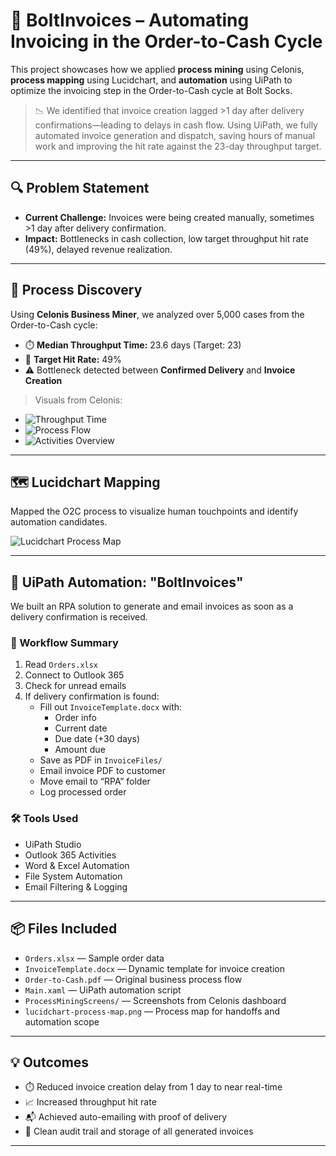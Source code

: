 # 🚀 BoltInvoices – Automating Invoicing in the Order-to-Cash Cycle

This project showcases how we applied **process mining** using Celonis, **process mapping** using Lucidchart, and **automation** using UiPath to optimize the invoicing step in the Order-to-Cash cycle at Bolt Socks.

> 📉 We identified that invoice creation lagged >1 day after delivery confirmations—leading to delays in cash flow. Using UiPath, we fully automated invoice generation and dispatch, saving hours of manual work and improving the hit rate against the 23-day throughput target.

---

## 🔍 Problem Statement

- **Current Challenge:** Invoices were being created manually, sometimes >1 day after delivery confirmation.
- **Impact:** Bottlenecks in cash collection, low target throughput hit rate (49%), delayed revenue realization.

---

## 🔬 Process Discovery

Using **Celonis Business Miner**, we analyzed over 5,000 cases from the Order-to-Cash cycle:

- ⏱️ **Median Throughput Time:** 23.6 days (Target: 23)
- 🎯 **Target Hit Rate:** 49%
- ⚠️ Bottleneck detected between **Confirmed Delivery** and **Invoice Creation**

> Visuals from Celonis:
- ![Throughput Time](ProcessMiningScreens/throughput-time.png)
- ![Process Flow](ProcessMiningScreens/process-explorer.png)
- ![Activities Overview](ProcessMiningScreens/activity-overview.png)

---

## 🗺️ Lucidchart Mapping

Mapped the O2C process to visualize human touchpoints and identify automation candidates.

![Lucidchart Process Map](Diagrams/lucidchart-process-map.png)

---

## 🤖 UiPath Automation: "BoltInvoices"

We built an RPA solution to generate and email invoices as soon as a delivery confirmation is received.

### 🔁 Workflow Summary

1. Read `Orders.xlsx`
2. Connect to Outlook 365
3. Check for unread emails
4. If delivery confirmation is found:
   - Fill out `InvoiceTemplate.docx` with:
     - Order info
     - Current date
     - Due date (+30 days)
     - Amount due
   - Save as PDF in `InvoiceFiles/`
   - Email invoice PDF to customer
   - Move email to “RPA” folder
   - Log processed order

### 🛠 Tools Used

- UiPath Studio
- Outlook 365 Activities
- Word & Excel Automation
- File System Automation
- Email Filtering & Logging

---

## 📦 Files Included

- `Orders.xlsx` — Sample order data
- `InvoiceTemplate.docx` — Dynamic template for invoice creation
- `Order-to-Cash.pdf` — Original business process flow
- `Main.xaml` — UiPath automation script
- `ProcessMiningScreens/` — Screenshots from Celonis dashboard
- `lucidchart-process-map.png` — Process map for handoffs and automation scope

---

## 💡 Outcomes

- ⏱️ Reduced invoice creation delay from 1 day to near real-time
- 📈 Increased throughput hit rate
- 📬 Achieved auto-emailing with proof of delivery
- 📁 Clean audit trail and storage of all generated invoices

---

